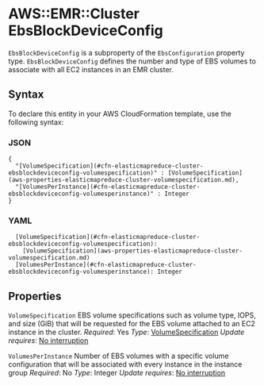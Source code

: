 # AWS::EMR::Cluster EbsBlockDeviceConfig<a name="aws-properties-elasticmapreduce-cluster-ebsblockdeviceconfig"></a>

`EbsBlockDeviceConfig` is a subproperty of the `EbsConfiguration` property type\. `EbsBlockDeviceConfig` defines the number and type of EBS volumes to associate with all EC2 instances in an EMR cluster\.

## Syntax<a name="aws-properties-elasticmapreduce-cluster-ebsblockdeviceconfig-syntax"></a>

To declare this entity in your AWS CloudFormation template, use the following syntax:

### JSON<a name="aws-properties-elasticmapreduce-cluster-ebsblockdeviceconfig-syntax.json"></a>

```
{
  "[VolumeSpecification](#cfn-elasticmapreduce-cluster-ebsblockdeviceconfig-volumespecification)" : [VolumeSpecification](aws-properties-elasticmapreduce-cluster-volumespecification.md),
  "[VolumesPerInstance](#cfn-elasticmapreduce-cluster-ebsblockdeviceconfig-volumesperinstance)" : Integer
}
```

### YAML<a name="aws-properties-elasticmapreduce-cluster-ebsblockdeviceconfig-syntax.yaml"></a>

```
  [VolumeSpecification](#cfn-elasticmapreduce-cluster-ebsblockdeviceconfig-volumespecification):
    [VolumeSpecification](aws-properties-elasticmapreduce-cluster-volumespecification.md)
  [VolumesPerInstance](#cfn-elasticmapreduce-cluster-ebsblockdeviceconfig-volumesperinstance): Integer
```

## Properties<a name="aws-properties-elasticmapreduce-cluster-ebsblockdeviceconfig-properties"></a>

`VolumeSpecification`  <a name="cfn-elasticmapreduce-cluster-ebsblockdeviceconfig-volumespecification"></a>
EBS volume specifications such as volume type, IOPS, and size \(GiB\) that will be requested for the EBS volume attached to an EC2 instance in the cluster\.
*Required*: Yes
*Type*: [VolumeSpecification](aws-properties-elasticmapreduce-cluster-volumespecification.md)
*Update requires*: [No interruption](https://docs.aws.amazon.com/AWSCloudFormation/latest/UserGuide/using-cfn-updating-stacks-update-behaviors.html#update-no-interrupt)

`VolumesPerInstance`  <a name="cfn-elasticmapreduce-cluster-ebsblockdeviceconfig-volumesperinstance"></a>
Number of EBS volumes with a specific volume configuration that will be associated with every instance in the instance group
*Required*: No
*Type*: Integer
*Update requires*: [No interruption](https://docs.aws.amazon.com/AWSCloudFormation/latest/UserGuide/using-cfn-updating-stacks-update-behaviors.html#update-no-interrupt)
